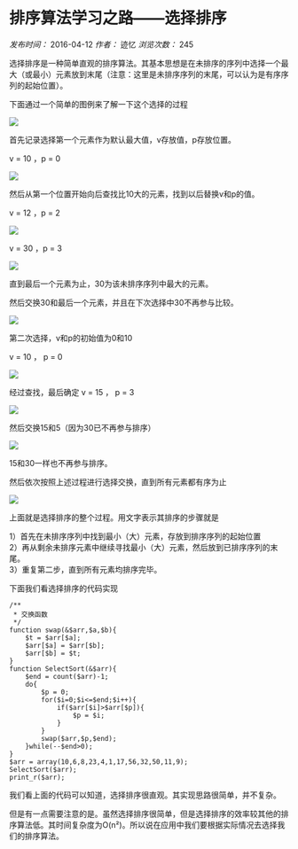 # 排序算法学习之路——选择排序

_发布时间：_ 2016-04-12 _作者：_ 迹忆 _浏览次数：_ 245

选择排序是一种简单直观的排序算法。其基本思想是在未排序的序列中选择一个最大（或最小）元素放到末尾（注意：这里是未排序序列的末尾，可以认为是有序序列的起始位置）。

下面通过一个简单的图例来了解一下这个选择的过程

![][0]

首先记录选择第一个元素作为默认最大值，v存放值，p存放位置。

v = 10 ，p = 0

![][1]

然后从第一个位置开始向后查找比10大的元素，找到以后替换v和p的值。

v = 12 ，p = 2

![][2]

v = 30 ，p = 3

![][3]

直到最后一个元素为止，30为该未排序序列中最大的元素。

然后交换30和最后一个元素，并且在下次选择中30不再参与比较。

![][4]

第二次选择，v和p的初始值为0和10

v = 10 ， p = 0

![][5]

经过查找，最后确定 v = 15 ， p = 3

![][6]

然后交换15和5（因为30已不再参与排序）

![][7]

15和30一样也不再参与排序。

然后依次按照上述过程进行选择交换，直到所有元素都有序为止

![][8]

上面就是选择排序的整个过程。用文字表示其排序的步骤就是

1）首先在未排序序列中找到最小（大）元素，存放到排序序列的起始位置  
2）再从剩余未排序元素中继续寻找最小（大）元素，然后放到已排序序列的末尾。  
3）重复第二步，直到所有元素均排序完毕。

下面我们看选择排序的代码实现

```
/**
 * 交换函数
 */
function swap(&$arr,$a,$b){
    $t = $arr[$a];
    $arr[$a] = $arr[$b];
    $arr[$b] = $t;
}
function SelectSort(&$arr){
    $end = count($arr)-1;
    do{
        $p = 0;
        for($i=0;$i<=$end;$i++){
            if($arr[$i]>$arr[$p]){
                $p = $i;
            }
        }
        swap($arr,$p,$end);
    }while(--$end>0);
}
$arr = array(10,6,8,23,4,1,17,56,32,50,11,9);
SelectSort($arr);
print_r($arr);
```

我们看上面的代码可以知道，选择排序很直观。其实现思路很简单，并不复杂。

但是有一点需要注意的是。虽然选择排序很简单，但是选择排序的效率较其他的排序算法低。其时间复杂度为O(n²)。所以说在应用中我们要根据实际情况去选择我们的排序算法。

[0]: https://www.onmpw.com/uploads/allimg/160412/1-16041213263V45.png
[1]: https://www.onmpw.com/uploads/allimg/160412/1-160412132A9517.png
[2]: https://www.onmpw.com/uploads/allimg/160412/1-160412132H9348.png
[3]: https://www.onmpw.com/uploads/allimg/160412/1-160412132J12L.png
[4]: https://www.onmpw.com/uploads/allimg/160412/1-160412132P4N8.png
[5]: https://www.onmpw.com/uploads/allimg/160412/1-160412132RBW.png
[6]: https://www.onmpw.com/uploads/allimg/160412/1-160412132T1427.png
[7]: https://www.onmpw.com/uploads/allimg/160412/1-160412132U4633.png
[8]: https://www.onmpw.com/uploads/allimg/160412/1-1604121329233M.png